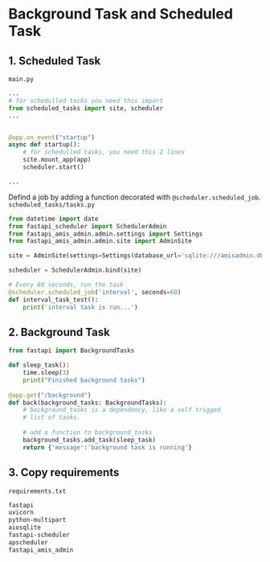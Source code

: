 # Background Task and Scheduled Task

## 1. Scheduled Task

`main.py`
```python
...
# for schedulled tasks you need this import
from scheduled_tasks import site, scheduler
...


@app.on_event("startup")
async def startup():
    # for schedulled tasks, you need this 2 lines
    site.mount_app(app)
    scheduler.start()

...
```

Defind a job by adding a function decorated with `@scheduler.scheduled_job`.    
`scheduled_tasks/tasks.py`
```python
from datetime import date
from fastapi_scheduler import SchedulerAdmin
from fastapi_amis_admin.admin.settings import Settings
from fastapi_amis_admin.admin.site import AdminSite

site = AdminSite(settings=Settings(database_url='sqlite:///amisadmin.db'))

scheduler = SchedulerAdmin.bind(site)

# Every 60 seconds, run the task
@scheduler.scheduled_job('interval', seconds=60)
def interval_task_test():
    print('interval task is run...')
```

## 2. Background Task
```python
from fastapi import BackgroundTasks

def sleep_task():
    time.sleep(3)
    print("Finished background tasks")
    
@app.get("/background")
def back(background_tasks: BackgroundTasks):
    # background_tasks is a dependency, like a self trigged 
    # list of tasks.
    
    # add a function to background_tasks
    background_tasks.add_task(sleep_task)
    return {'message':'background task is running'}
```

## 3. Copy requirements
`requirements.txt`
```bash
fastapi
uvicorn
python-multipart
aiosqlite
fastapi-scheduler
apscheduler
fastapi_amis_admin
```
